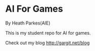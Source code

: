 # AI For Games

By Heath Parkes(AIE)

This is my student repo for AI for games.

Check out my blog http://gargit.net/blog